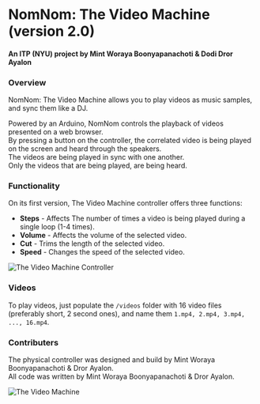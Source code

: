 # NomNom: The Video Machine (version 2.0)
#### An ITP (NYU) project by Mint Woraya Boonyapanachoti & Dodi Dror Ayalon


### Overview

NomNom: The Video Machine allows you to play videos as music samples, and sync them like a DJ.  

Powered by an Arduino, NomNom controls the playback of videos presented on a web browser.  
By pressing a button on the controller, the correlated video is being played on the screen and heard through the speakers.  
The videos are being played in sync with one another.  
Only the videos that are being played, are being heard.  

### Functionality
On its first version, The Video Machine controller offers three functions:
- **Steps** - Affects The number of times a video is being played during a single loop (1-4 times).
- **Volume** - Affects the volume of the selected video.
- **Cut** - Trims the length of the selected video.
- **Speed** - Changes the speed of the selected video.

![The Video Machine Controller](https://github.com/dodiku/the_video_machine_v2/blob/master/images/P1030379_small.jpg)

### Videos
To play videos, just populate the `/videos` folder with 16 video files (preferably short, 2 second ones), and name them `1.mp4, 2.mp4, 3.mp4, ..., 16.mp4`.

### Contributers
The physical controller was designed and build by Mint Woraya Boonyapanachoti & Dror Ayalon.  
All code was written by Mint Woraya Boonyapanachoti & Dror Ayalon.

![The Video Machine](https://github.com/dodiku/the_video_machine_v2/blob/master/images/DSCF4666_small.jpg)
